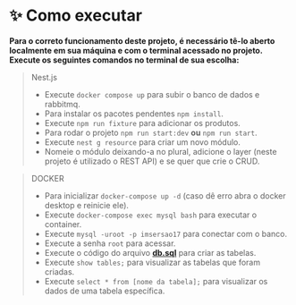 # **✨ Como executar**

**Para o correto funcionamento deste projeto, é necessário tê-lo aberto localmente em sua máquina e com o terminal acessado no projeto. Execute os seguintes comandos no terminal de sua escolha:**

> Nest.js
>
> - Execute `docker compose up` para subir o banco de dados e rabbitmq.
> - Para instalar os pacotes pendentes `npm install`.
> - Execute `npm run fixture` para adicionar os produtos.
> - Para rodar o projeto `npm run start:dev` **ou** `npm run start`.
> - Execute `nest g resource` para criar um novo módulo.
> - Nomeie o módulo deixando-a no plural, adicione o layer (neste projeto é utilizado o REST API) e se quer que crie o CRUD.

> DOCKER
>
> - Para inicializar `docker-compose up -d` (caso dê erro abra o docker desktop e reinicie ele).
> - Execute `docker-compose exec mysql bash` para executar o container.
> - Execute `mysql -uroot -p imsersao17` para conectar com o banco.
> - Execute a senha `root` para acessar.
> - Execute o código do arquivo **[db.sql](./db.sql)** para criar as tabelas.
> - Execute `show tables;` para visualizar as tabelas que foram criadas.
> - Execute `select * from [nome da tabela];` para visualizar os dados de uma tabela específica.
